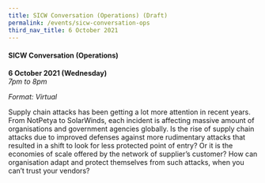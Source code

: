 ```yaml
---
title: SICW Conversation (Operations) (Draft)
permalink: /events/sicw-conversation-ops
third_nav_title: 6 October 2021
---
```


#### **SICW Conversation (Operations)**

**6 October 2021 (Wednesday)**  
*7pm to 8pm*

*Format: Virtual*

Supply chain attacks has been getting a lot more attention in recent years. From NotPetya to SolarWinds, each incident is affecting massive amount of organisations and government agencies globally. Is the rise of supply chain attacks due to improved defenses against more rudimentary attacks that resulted in a shift to look for less protected point of entry? Or it is the economies of scale offered by the network of supplier’s customer? How can organisation adapt and protect themselves from such attacks, when you can’t trust your vendors?